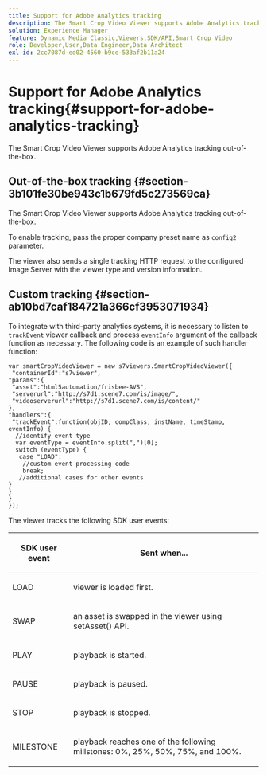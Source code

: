 ```yaml
---
title: Support for Adobe Analytics tracking
description: The Smart Crop Video Viewer supports Adobe Analytics tracking out-of-the-box.
solution: Experience Manager
feature: Dynamic Media Classic,Viewers,SDK/API,Smart Crop Video
role: Developer,User,Data Engineer,Data Architect
exl-id: 2cc7087d-ed02-4560-b9ce-533af2b11a24
---
```

# Support for Adobe Analytics tracking{#support-for-adobe-analytics-tracking}

The Smart Crop Video Viewer supports Adobe Analytics tracking out-of-the-box.

## Out-of-the-box tracking {#section-3b101fe30be943c1b679fd5c273569ca}

The Smart Crop Video Viewer supports Adobe Analytics tracking out-of-the-box.

To enable tracking, pass the proper company preset name as `config2` parameter.

The viewer also sends a single tracking HTTP request to the configured Image Server with the viewer type and version information.

## Custom tracking {#section-ab10bd7caf184721a366cf3953071934}

To integrate with third-party analytics systems, it is necessary to listen to `trackEvent` viewer callback and process `eventInfo` argument of the callback function as necessary. The following code is an example of such handler function:

```
var smartCropVideoViewer = new s7viewers.SmartCropVideoViewer({ 
 "containerId":"s7viewer", 
"params":{ 
 "asset":"html5automation/frisbee-AVS", 
 "serverurl":"http://s7d1.scene7.com/is/image/", 
 "videoserverurl":"http://s7d1.scene7.com/is/content/" 
}, 
"handlers":{ 
 "trackEvent":function(objID, compClass, instName, timeStamp, eventInfo) { 
  //identify event type 
  var eventType = eventInfo.split(",")[0]; 
  switch (eventType) { 
   case "LOAD": 
    //custom event processing code 
    break; 
   //additional cases for other events 
} 
} 
} 
});
```

The viewer tracks the following SDK user events:

<table id="table_5D090E6614974D968E1A93B5727D859C"> 
 <thead> 
  <tr> 
   <th colname="col1" class="entry"> <p>SDK user event </p> </th> 
   <th colname="col2" class="entry"> <p>Sent when... </p> </th> 
  </tr> 
 </thead>
 <tbody> 
  <tr> 
   <td colname="col1"> <p> <span class="codeph"> LOAD </span> </p> </td> 
   <td colname="col2"> <p>viewer is loaded first. </p> </td> 
  </tr> 
  <tr> 
   <td colname="col1"> <p> <span class="codeph"> SWAP </span> </p> </td> 
   <td colname="col2"> <p>an asset is swapped in the viewer using <span class="codeph"> setAsset() </span> API. </p> </td> 
  </tr> 
  <tr> 
   <td colname="col1"> <p> <span class="codeph"> PLAY </span> </p> </td> 
   <td colname="col2"> <p>playback is started. </p> </td> 
  </tr> 
  <tr> 
   <td colname="col1"> <p> <span class="codeph"> PAUSE </span> </p> </td> 
   <td colname="col2"> <p>playback is paused. </p> </td> 
  </tr> 
  <tr> 
   <td colname="col1"> <p> <span class="codeph"> STOP </span> </p> </td> 
   <td colname="col2"> <p>playback is stopped. </p> </td> 
  </tr> 
  <tr> 
   <td colname="col1"> <p> <span class="codeph"> MILESTONE </span> </p> </td> 
   <td colname="col2"> <p>playback reaches one of the following millstones: 0%, 25%, 50%, 75%, and 100%. </p> </td> 
  </tr> 
 </tbody> 
</table>
